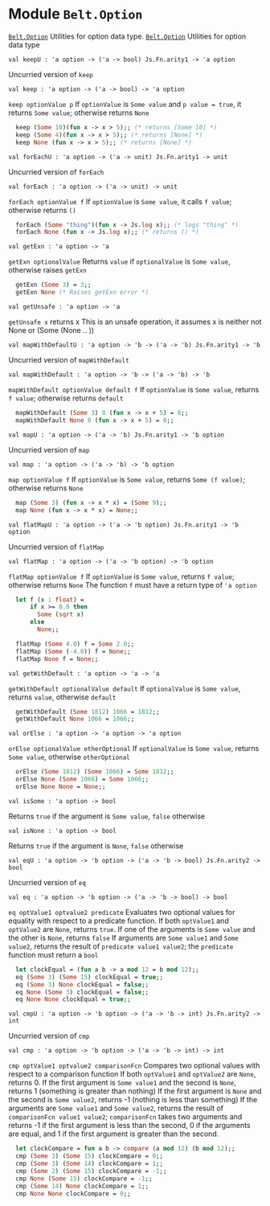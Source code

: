 # Module `Belt.Option`
[`Belt.Option`](#)
Utilities for option data type.
[`Belt.Option`](#)
Utilities for option data type
```
val keepU : 'a option -> ('a -> bool) Js.Fn.arity1 -> 'a option
```
Uncurried version of `keep`
```
val keep : 'a option -> ('a -> bool) -> 'a option
```
`keep optionValue p`
If `optionValue` is `Some value` and `p value = true`, it returns `Some value`; otherwise returns `None`
```ocaml
  keep (Some 10)(fun x -> x > 5);; (* returns [Some 10] *)
  keep (Some 4)(fun x -> x > 5);; (* returns [None] *)
  keep None (fun x -> x > 5);; (* returns [None] *)
```
```
val forEachU : 'a option -> ('a -> unit) Js.Fn.arity1 -> unit
```
Uncurried version of `forEach`
```
val forEach : 'a option -> ('a -> unit) -> unit
```
`forEach optionValue f`
If `optionValue` is `Some value`, it calls `f value`; otherwise returns `()`
```ocaml
  forEach (Some "thing")(fun x -> Js.log x);; (* logs "thing" *)
  forEach None (fun x -> Js.log x);; (* returns () *)
```
```
val getExn : 'a option -> 'a
```
`getExn optionalValue` Returns `value` if `optionalValue` is `Some value`, otherwise raises `getExn`
```ocaml
  getExn (Some 3) = 3;;
  getExn None (* Raises getExn error *)
```
```
val getUnsafe : 'a option -> 'a
```
`getUnsafe x` returns x This is an unsafe operation, it assumes x is neither not None or (Some (None .. ))
```
val mapWithDefaultU : 'a option -> 'b -> ('a -> 'b) Js.Fn.arity1 -> 'b
```
Uncurried version of `mapWithDefault`
```
val mapWithDefault : 'a option -> 'b -> ('a -> 'b) -> 'b
```
`mapWithDefault optionValue default f`
If `optionValue` is `Some value`, returns `f value`; otherwise returns `default`
```ocaml
  mapWithDefault (Some 3) 0 (fun x -> x + 5) = 8;;
  mapWithDefault None 0 (fun x -> x + 5) = 0;;
```
```
val mapU : 'a option -> ('a -> 'b) Js.Fn.arity1 -> 'b option
```
Uncurried version of `map`
```
val map : 'a option -> ('a -> 'b) -> 'b option
```
`map optionValue f`
If `optionValue` is `Some value`, returns `Some (f value)`; otherwise returns `None`
```ocaml
  map (Some 3) (fun x -> x * x) = (Some 9);;
  map None (fun x -> x * x) = None;;
```
```
val flatMapU : 'a option -> ('a -> 'b option) Js.Fn.arity1 -> 'b option
```
Uncurried version of `flatMap`
```
val flatMap : 'a option -> ('a -> 'b option) -> 'b option
```
`flatMap optionValue f`
If `optionValue` is `Some value`, returns `f value`; otherwise returns `None` The function `f` must have a return type of `'a option`
```ocaml
  let f (x : float) =
      if x >= 0.0 then
        Some (sqrt x)
      else
        None;;

  flatMap (Some 4.0) f = Some 2.0;;
  flatMap (Some (-4.0)) f = None;;
  flatMap None f = None;;
```
```
val getWithDefault : 'a option -> 'a -> 'a
```
`getWithDefault optionalValue default`
If `optionalValue` is `Some value`, returns `value`, otherwise `default`
```ocaml
  getWithDefault (Some 1812) 1066 = 1812;;
  getWithDefault None 1066 = 1066;;
```
```
val orElse : 'a option -> 'a option -> 'a option
```
`orElse optionalValue otherOptional`
If `optionalValue` is `Some value`, returns `Some value`, otherwise `otherOptional`
```ocaml
  orElse (Some 1812) (Some 1066) = Some 1812;;
  orElse None (Some 1066) = Some 1066;;
  orElse None None = None;;
```
```
val isSome : 'a option -> bool
```
Returns `true` if the argument is `Some value`, `false` otherwise
```
val isNone : 'a option -> bool
```
Returns `true` if the argument is `None`, `false` otherwise
```
val eqU : 'a option -> 'b option -> ('a -> 'b -> bool) Js.Fn.arity2 -> bool
```
Uncurried version of `eq`
```
val eq : 'a option -> 'b option -> ('a -> 'b -> bool) -> bool
```
`eq optValue1 optvalue2 predicate`
Evaluates two optional values for equality with respect to a predicate function.
If both `optValue1` and `optValue2` are `None`, returns `true`.
If one of the arguments is `Some value` and the other is `None`, returns `false`
If arguments are `Some value1` and `Some value2`, returns the result of `predicate value1 value2`; the `predicate` function must return a `bool`
```ocaml
  let clockEqual = (fun a b -> a mod 12 = b mod 12);;
  eq (Some 3) (Some 15) clockEqual = true;;
  eq (Some 3) None clockEqual = false;;
  eq None (Some 3) clockEqual = false;;
  eq None None clockEqual = true;;
```
```
val cmpU : 'a option -> 'b option -> ('a -> 'b -> int) Js.Fn.arity2 -> int
```
Uncurried version of `cmp`
```
val cmp : 'a option -> 'b option -> ('a -> 'b -> int) -> int
```
`cmp optValue1 optvalue2 comparisonFcn`
Compares two optional values with respect to a comparison function
If both `optValue1` and `optValue2` are `None`, returns 0.
If the first argument is `Some value1` and the second is `None`, returns 1 (something is greater than nothing)
If the first argument is `None` and the second is `Some value2`, returns \-1 (nothing is less than something)
If the arguments are `Some value1` and `Some value2`, returns the result of `comparisonFcn value1 value2`; `comparisonFcn` takes two arguments and returns \-1 if the first argument is less than the second, 0 if the arguments are equal, and 1 if the first argument is greater than the second.
```ocaml
  let clockCompare = fun a b -> compare (a mod 12) (b mod 12);;
  cmp (Some 3) (Some 15) clockCompare = 0;;
  cmp (Some 3) (Some 14) clockCompare = 1;;
  cmp (Some 2) (Some 15) clockCompare = -1;;
  cmp None (Some 15) clockCompare = -1;;
  cmp (Some 14) None clockCompare = 1;;
  cmp None None clockCompare = 0;;
```
